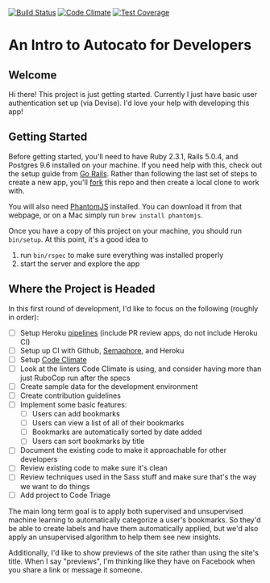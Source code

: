 [![Build Status](https://semaphoreci.com/api/v1/amandadolan/autocato/branches/master/badge.svg)](https://semaphoreci.com/amandadolan/autocato) [![Code Climate](https://codeclimate.com/github/crawfoal/autocato/badges/gpa.svg)](https://codeclimate.com/github/crawfoal/autocato) [![Test Coverage](https://codeclimate.com/github/crawfoal/autocato/badges/coverage.svg)](https://codeclimate.com/github/crawfoal/autocato/coverage)

# An Intro to Autocato for Developers

## Welcome
Hi there! This project is just getting started. Currently I just have basic user authentication set up (via Devise). I'd love your help with developing this app!

## Getting Started
Before getting started, you'll need to have Ruby 2.3.1, Rails 5.0.4, and Postgres 9.6 installed on your machine. If you need help with this, check out the setup guide from [Go Rails](https://gorails.com/setup). Rather than following the last set of steps to create a new app, you'll [fork](https://help.github.com/articles/fork-a-repo/) this repo and then create a local clone to work with.

You will also need [PhantomJS](http://phantomjs.org/) installed. You can download it from that webpage, or on a Mac simply run `brew install phantomjs`.

Once you have a copy of this project on your machine, you should run `bin/setup`. At this point, it's a good idea to

1) run `bin/rspec` to make sure everything was installed properly
2) start the server and explore the app

## Where the Project is Headed
In this first round of development, I'd like to focus on the following (roughly in order):

- [ ] Setup Heroku [pipelines](https://devcenter.heroku.com/articles/pipelines) (include PR review apps, do not include Heroku CI)
- [ ] Setup up CI with Github, [Semaphore](https://semaphoreci.com/), and Heroku
- [ ] Setup [Code Climate](https://codeclimate.com/)
- [ ] Look at the linters Code Climate is using, and consider having more than just RuboCop run after the specs
- [ ] Create sample data for the development environment
- [ ] Create contribution guidelines
- [ ] Implement some basic features:
  - [ ] Users can add bookmarks
  - [ ] Users can view a list of all of their bookmarks
  - [ ] Bookmarks are automatically sorted by date added
  - [ ] Users can sort bookmarks by title
- [ ] Document the existing code to make it approachable for other developers
- [ ] Review existing code to make sure it's clean
- [ ] Review techniques used in the Sass stuff and make sure that's the way we want to do things
- [ ] Add project to Code Triage

The main long term goal is to apply both supervised and unsupervised machine learning to automatically categorize a user's bookmarks. So they'd be able to create labels and have them automatically applied, but we'd also apply an unsupervised algorithm to help them see new insights.

Additionally, I'd like to show previews of the site rather than using the site's title. When I say "previews", I'm thinking like they have on Facebook when you share a link or message it someone.
